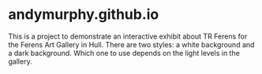 # andymurphy.github.io
This is a project to demonstrate an interactive exhibit about TR Ferens for the Ferens Art Gallery in Hull.
There are two styles: a white background and a dark background. Which one to use depends on the light levels in the gallery.
